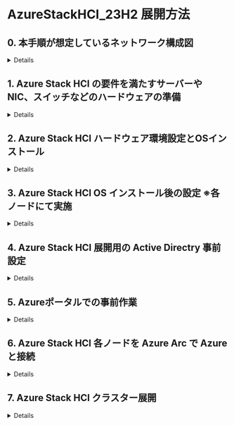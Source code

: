 # AzureStackHCI_23H2 展開方法

## 0. 本手順が想定しているネットワーク構成図
<details>

![image](https://github.com/osamut/AzureStackHCI_23H2/assets/1791583/8c009dd9-d86e-4931-bcb7-a60e1534df88)
</details>

## 1. Azure Stack HCI の要件を満たすサーバーや NIC、スイッチなどのハードウェアの準備
<details>

- 要件を確実に満たすため、専門家に相談しつつ、Azure Stack HCI カタログからハードウェアを選択する
  -  https://azurestackhcisolutions.azure.microsoft.com/#/catalog
- サーバーのスペックはサイジングツールで概要を把握し、ベンダーと細かな要件を詰めながら調整する
  -　 https://azurestackhcisolutions.azure.microsoft.com/#/sizer 
- その他の要件も確認し、準備に利用する
  - [物理ネットワーク要件](https://learn.microsoft.com/ja-jp/azure-stack/hci/concepts/physical-network-requirements?tabs=overview%2C23H2reqs)
  - [ホストネットワーク要件](https://learn.microsoft.com/ja-jp/azure-stack/hci/concepts/host-network-requirements)
  - [ファイアウォール要件](https://learn.microsoft.com/ja-jp/azure-stack/hci/concepts/firewall-requirements)
- 導入するハードウェアの Azure Stack HCI セキュリティ対応状況の確認
  - Azure Stack HCI 展開時に[各種セキュリティ設定](https://learn.microsoft.com/ja-jp/azure-stack/hci/concepts/security-features)の有効・無効を聞かれるため事前に確認
  - 導入するハードウェアがすべて対応していることが望ましい　 ※特にTPM の有無
- (オプション) 環境チェッカーツールを利用した環境の事前評価
  - [展開中にも行われるため必須ではないが、作業を開始する前に事前チェックも可能](https://learn.microsoft.com/ja-jp/azure-stack/hci/manage/use-environment-checker?tabs=connectivity)
</details>

## 2. Azure Stack HCI ハードウェア環境設定とOSインストール
<details>
	
- Azure Stack HCI ハードウェアセットアップと ToR スイッチ設定
	- 環境に合わせて VLAN なども設定しておく
	- 今回の構成はこのような状態
- Azure ポータルにアクセスし、検索ボックスに [Azure Stack HCI] と入力、[Azure Stack HCI 管理画面] を表示する
- Azure ポータルの Azure Stack HCI 管理画面から Azure Stack HCI OS の英語版の ISO イメージをダウンロード　～英語版のみの提供になりました～
- IDRAC/ILO など物理サーバー管理ツールのコンソールにて各ノードにアクセスし、Azure Stack HCI OS ISO をマウント
- OS のインストール画面は Windows Server とほぼ同じなので迷うことはないはず
- 物理サーバー管理ツールにて ISO イメージをアンマウントすること
	- マウントしたままだと Azure Stack HCI 展開中の BitLocker 暗号化の画面で進まなくなることがわかっている
</details>
    
## 3. Azure Stack HCI OS インストール後の設定 ※各ノードにて実施
<details>
	
### 1: OSインストール後にパスワード設定画面が出てくるので、12文字以上の複雑なパスワードを入力 ※Sconfig の画面へ遷移
### 2: SConfig での設定
- 8の [Network settings] にて管理用の NIC に IP アドレスを設定
	- DHCP から IP をもらっている複数の NIC がある場合、番号の小さい IP アドレスを管理用にするとよさそう
	- [静的IPアドレス] [サブネットマスク] [デフォルトゲートウェイ] の設定後、[DNS サーバー] を追加設定
- 7 の [Remote desktop] にてリモートデスクトップを Enabled に変更
	- リモートデスクトップだとコピー＆ペーストが容易で、作業の生産性が上がるため
	- Azure Stack HCI 展開後は自動で Disable にしてくれる
- 9 の [Date and time] にて [Internet Time] タブを開き NTP サーバーと同期できていることを確認
	- デフォルトは time.windows.com だが変更も可能
 	- 通信できない場合は社内のタイムサーバーと同期する必要あり　--環境内に設置したNTPサーバーと同期させる場合は、ソースとなるNTPサーバーの時刻が正しいことを確認
 	- 特に仮想マシンをNTPサーバーにする場合は、物理ホスト側の時刻を正確な時刻に合わせておく必要あり  
	- Azure Stack HCI OSはデフォルトのタイムゾーンが Pacific Timeになっているので時刻のズレに気づかない可能性あり　－－JSTに変更するなどして確実に確認すること
- 4 の [Remote management] にて ping を有効にすると、通信確認などに便利
- 2 の [Computer name] にてコンピュータ名を変更し、再起動

### 3: NIC の名前設定や DHCP 無効化などを行う
- リモートデスクトップ mstsc.exe にて各ノードにリモートアクセス
	- 管理者名は コンピュータ名￥administrator 　パスワードはインストール後に設定したものを利用
-  現時点での NIC の状態を確認
```
Get-NetIPAddress -AddressFamily IPv4 | select InterfaceAlias,IPAddress,PrefixOrigin
```
```
--結果例--
InterfaceAlias　　　　　　　 　IPAddress　　　　PrefixOrigin
 --------------　　　　 　　　　---------　　　　　------------
NIC2　　　　　　　　		10.29.146.4　　 　　Dhcp　　　　　・・・管理＋VM 通信用に利用するセカンダリNIC
NIC1　　　　　　　　　　　　 　10.29.146.13　　　  Manual　　　　・・・手動で IP 設定した管理用 NIC　管理＋VM 通信用に利用
SLOT 3 Port 2　　　　　　　　　169.254.222.78　　  WellKnown　　 ・・・Software Defined Storage 用の RDMA NIC１
SLOT 3 Port 1　　　　　　　　　169.254.123.122　　 WellKnown　　 ・・・Software Defined Storage 用の RDMA NIC２
Ethernet　　　　　　　　　　　　169.254.1.2　　　　 Dhcp　　　　　・・・サーバーの USB とホストをつなぐために利用
Loopback Pseudo-Interface 1　  127.0.0.1　　　　　 WellKnown     ・・・今回は気にしなくてよい        
--------
```
		
- Azure Stack HCI の Network ATC (インテントベースのネットワーク管理)で利用するため、環境に合わせて NIC 名を変更
	- 今回の環境で使う NIC 名が NIC1, NIC2, SLOT 3 Port 1, SLOT 3 Port 2 になっていることが前提で書いてある
 	- 既存環境の NIC 名を使って正しく設定する必要あり
- 最初に手動で IP アドレス設定をした管理用 NIC の名前を MGMT_VM1 に変更
```
Rename-NetAdapter -Name "NIC1" -NewName "MGMT_VM1"
```
 - それ以外の 3 つの NIC の名前変更
```
Rename-NetAdapter -Name "NIC2" -NewName "MGMT_VM2"
Rename-NetAdapter -Name "SLOT 3 Port 1" -NewName "Storage1"
Rename-NetAdapter -Name "SLOT 3 Port 2" -NewName "Storage2"
```
- NIC の DHCP を無効化
```
Get-NetAdapter -Name "MGMT_VM12" | Set-NetIPInterface -Dhcp Disabled
Get-NetAdapter -Name "MGMT_VM2" | Set-NetIPInterface -Dhcp Disabled
Get-NetAdapter -Name "Storage1" | Set-NetIPInterface -Dhcp Disabled
Get-NetAdapter -Name "Storage2" | Set-NetIPInterface -Dhcp Disabled
```
- NIC ドライバーをインストール
	- サーバーベンダーのサイトからダウンロードした最新のサポートされた NIC ドライバーをインストール
	- 管理用マシンなどでダウンロードしたドライバーを含むフォルダーを共有しておき、Azure Stack HCI ノードから「net use v: \\コンピュータ名\共有名」などで接続、ドライバーのインストールを行う
	- ドライバーのセットアップ exe を起動すると Azure Stack HCI OS 上でも GUI が表示され、インストールが可能だった
    - インストール終了後、「net use v: /delete」などでマウントを解除しておく
 
- IPv6 の無効化
```
Disable-NetAdapterBinding -Name * -ComponentID ms_tcpip
```

- NIC に OS 標準のドライバー(Inbox Driver)が残っていないことを確認する
	- 各ノードで以下のコマンドを実行し、 DriverProvider に Microsoft が無いことを確認
```
Get-NetAdapter -Name * | Select *Driver*
```

__※ Ethernet = Ethernet Remote NDIS Compatible Device という Inbox Driver NIC が存在する可能性あり　・・・対処が必要__
- [Enternet Remote NDIS Compatible Device という NIC について](https://www.dell.com/support/kbdoc/ja-jp/000130077/poweredge-idrac-%E3%83%80%E3%82%A4%E3%83%AC%E3%82%AF%E3%83%88-%E6%A9%9F%E8%83%BD-%E3%81%AE-%E4%BD%BF%E7%94%A8-%E6%96%B9%E6%B3%95)
- 対処方法１：以下のコマンドにて該当するクラスター検証時のエラーを回避

```
# Exclude iRDAC USB NIC from cluster validation
New-Item -Path HKLM:\system\currentcontrolset\services\clussvc
New-Item -Path HKLM:\system\currentcontrolset\services\clussvc\parameters
New-ItemProperty -Path HKLM:\system\currentcontrolset\services\clussvc\parameters -Name ExcludeAdaptersByDescription  -Value "Remote NDIS Compatible Device"
```
- 対処方法２：以下のコマンドにて該当するプラグ＆プレイデバイスを削除
	- pnputil /enum-devices /ids /class net コマンドにて Network Device の Instance ID を確認可能
	- プラグ＆プレイデバイスのためノード再起動後に Enternet Remote NDIS Compatible Device は自動復活する
```
pnputil /remove-device "USB\VID_413C&PID_A102\5678"
```
 
- Software Defined Storage 用の RDMA NIC には VLAN 設定が必須(VLAN 0 は不可)のため、クラスター作成時に VLAN ID を指定
	- スイッチ経由でつながっている場合はスイッチ側の VLAN 設定を確認しておく
	- クラスター作成後の NIC の VLAN 設定確認は Get-NetAdapter -Name * | fl にて可能

- 各ノードに対して Hyper-V を有効化
```
Enable-WindowsOptionalFeature -Online -FeatureName Microsoft-Hyper-V -All
```
- 再起動
- 再起動後 リモートデスクトップで再接続し、以下を実行して Enternet Remote NDIS Compatible Device を無効化しておくと安心
```
pnputil /remove-device "USB\VID_413C&PID_A102\5678"
```
</details>

## 4. Azure Stack HCI 展開用の Active Directry 事前設定
<details>
	
**※ Active Directry に管理者としてアクセスできるマシンであればどこからでも実施可能**
- Active Directory に作成する OU 名と新規追加する展開用のユーザー名、パスワードを決める
	- 既存 OU 名の指定、既存ユーザー名の入力も可能だが、以下のようにAzure Stack HCI に最適化されることになる
	- OU にはホストやクラスターオブジェクトが追加され、サーバーボリュームが暗号化されている場合、OU を削除すると BitLocker 回復キーも削除されるため、専用の OU が望ましい
	- 処理中に入力する展開用のユーザー ID も、HCI 展開用の権限設定が自動的に行われるため専用 ユーザー ID のほうが望ましい
	- 展開用ユーザーのパスワードは12 文字以上で、小文字、大文字、数字、特殊文字を含む必要あり
- ツールのインストール
```
Install-Module AsHciADArtifactsPreCreationTool -Repository PSGallery -Force
```
-  作成する OU 名を OU=xx,DC=xxx,DC=xxx という形式で $NewOU に代入
```
$NewOU = "OU=xx,DC=xxx,DC=xxx"
```
- Active Directory に新規 OU と展開用のユーザーID を作成
- __以下のコマンドを実行すると、ユーザー名とパスワードを入力する画面がポップアップしてくるので、事前に決めた情報を入力__
```
New-HciAdObjectsPreCreation -AzureStackLCMUserCredential (Get-Credential) -AsHciOUName $NewOU
```
-  [Active Directory ユーザーとコンピュータ] ツールにて 新しい OU と展開用のユーザーができていることを確認
</details>
	
## 5. Azureポータルでの事前作業
<details>
	
- Azure ポータル(https://portal.azure.com) にログオン
- Azure ポータルを英語に変更
	- 不要なトラブルを回避するため
 	- (本手順書作成時は日本語ポータルだと仮想スイッチ名の文字化けなどに遭遇)
- Azure Stack HCI に関連するオブジェクトを登録するリソースグループを新規作成
	- (リソースグループに対して各オブジェクトが作成される)
	- 2024年5月4日時点で Japan East での作業が可能になっている
	- リソースグループに対して、Azure 側で作業をするアカウントに以下の管理権限を付与
 		- Azure Connected Machine Onboarding
   		- Azure Connected Machine Resource Administrator
	- サブスクリプションに以下のリソースプロバイダーが登録されていることを確認し、登録されていなければ登録する		
		- Microsoft.HybridCompute
  		- Microsoft.GuestConfiguration
		- Microsoft.HybridConnectivity
  		- Microsoft.AzureStackHCI
</details>

## 6. Azure Stack HCI 各ノードを Azure Arc で Azure と接続
<details>
	
### 各 Azure Stack HCI ノードを Azure Arc に登録するための手順１　モジュールのインストール
- PSGallery を信頼できるリポジトリとして登録 　・・・入力を求められたら Y を入力し処理を継続
```
Register-PSRepository -Default -InstallationPolicy Trusted
```
- その他 必要な PowerShell モジュールのインストール
```
Install-Module Az.Accounts -RequiredVersion 2.13.2
Install-Module Az.ConnectedMachine -RequiredVersion 0.5.2
Install-Module Az.Resources -RequiredVersion 6.12.0
```
- Azure Arc 登録用のモジュールをインストール　・・・入力を求められたら All の A を入力
```
Install-Module AzsHCI.ARCinstaller
```

### 各 Azure Stack HCI ノードを Azure Arc に登録するための手順２　登録に必要な情報の入力と収集
- Azure サブスクリプション ID を指定　・・・Azure ポータルのサブスクリプション管理画面から入手可能
```
$Subscription = "利用するサブスクリプションID"
```
- リソースグループ名を指定
```
$RG = "利用するリソースグループ名"
```
- テナント ID を指定　・・・ Azure ポータルの Microsoft Entra ID 管理画面から入手可能
```
$Tenant = "利用するテナントID"
```
- [サポートされている Azure リージョン](https://learn.microsoft.com/en-us/azure-stack/hci/concepts/system-requirements-23h2#azure-requirements)を指定 (Japan East も可能になりました)
```
$Region = "Japan East"
```
- デバイスコードを使ってサブスクリプションにログオン認証を実施
	- Azure Stack HCI が Server Core ベースでログオンのポップアップが出せないため、他のマシンのブラウザーで https://login.microsoftonline.com/common/oauth2/deviceauth にアクセスし、Azure Stack HCI 画面に表示されたコードを使って Azure ユーザーをログオンさせている
```
Connect-AzAccount -SubscriptionId $Subscription -TenantId $Tenant -DeviceCode
```
- ログオンした Azure ユーザーのトークンを取得
```
$ARMtoken = (Get-AzAccessToken).Token
```
- Arc に登録するためのアカウントの ID を取得
```
$id = (Get-AzContext).Account.Id
```

### 各 Azure Stack HCI ノードを Azure Arc に登録するための手順３　実際の登録作業
- 上記で入力、取得した情報を使って Azure Arc に登録
```
Invoke-AzStackHciArcInitialization -SubscriptionID $Subscription -ResourceGroup $RG -TenantID $Tenant -Region $Region -Cloud "AzureCloud" -ArmAccessToken $ARMtoken -AccountID $id
```
- Azure Stack HCI の画面で登録完了を確認
- Azure ポータルの [Azure Arc] - [Machines] にて、登録作業を行った Azure Stack HCI マシン名をクリック
- Azure ポータルの Azure Arc マシン管理画面にて [Extensions] をクリックし、以下の 4 つの拡張機能の追加が成功するのを待つ
	- AzureEdgeDeviceManagement
	- AzureEdgeLifecycleManager
	- AzureEdgeRemoteSupport
	- AzureEdgeTelemetryAndDiagnostics
- すべての拡張機能のインストールが完了すると、Arc への登録も完了
	- しばらく放置しておくと 5 つ目 (MDE.Windows) の拡張モジュールが増えている

- (オプション) Azure Arc 登録されたノードを削除する方法
	- Azure Stack HCI クラスター展開がうまく進まなかったり、Azure から Azure Stack HCI クラスターを削除した場合、Azure Arc 管理画面から Azure Stack HCI ノードも削除されることになる
	- しかし、Azure Stack HCI 各ノードには既に設定された情報が残っているため、以下のコマンドを使って削除を行う
```
$Subscription = "利用するサブスクリプションID"
$RG = "利用するリソースグループ名"
$Tenant = "利用するテナントID"
Connect-AzAccount -SubscriptionId $Subscription -TenantId $Tenant -DeviceCode
$ARMtoken = (Get-AzAccessToken).Token
$id = (Get-AzContext).Account.Id
Remove-AzStackHciArcInitialization -SubscriptionID $Subscription -ResourceGroup $RG -TenantID $Tenant -Cloud "AzureCloud" -ArmAccessToken $ARMtoken -AccountID $id
```
</details>

## 7. Azure Stack HCI クラスター展開
<details>
	
### 事前設定
- Azure ポータルが英語であることを確認  ・・・不要なトラブルを回避するため
- サブスクリプションに対し、Azure 側の作業をするアカウントに以下の管理権限を付与
	- Azure Stack HCI Administrator
  	- Reader
 - リソースグループに対し、Azure 側の作業をするアカウントに以下の管理権限を付与
 	- Key Vault Data Access Administrator
  	- Key Vault Secrets Officer　　　      (日本語ポータル作業時は ”キーコンテナーシークレット責任者” を探す)
   	- Key Vault Contributor
   	- Storage Account Contributor
### クラスター構築作業
-  Azure ポータルの [Azure Arc] - [Azure Stack HCI] 管理画面にて、[All Clusters (PREVIEW)] を選択
	-  PREVIEW ではない画面にしたい場合は、画面内の [Old Experience] をクリックすると GA 済みの画面が表示される
#### 1. [+Create] メニューから [Azure Stack HCI Cluster] を選択
#### 2. Basics タブ
- 2-1: 展開に利用する [サブスクリプション] と [リソースグループ] を選択
	- リソースグループが違うと画面一番下に Arc に登録したサーバー一覧が表示されないので注意
- 2-2: [Cluster name] を入力
- 2-3: Region はサポートしているリージョンを入力　※ Japan East で OK
- 2-4: Key vault name では [Create a new key vault] をクリックし、右に出てくる画面で [Create] をクリック
	- 権限付与のリンクが表示されたらクリック 
	- 繰り返し同じ作業をした場合は既存の Key Vault を削除するか、Key Vault name を変更する事で対応
	- Key Vault は削除しても削除済みリストに残るので、削除済みリストからさらに削除する必要がある
 - 2-5: リソースグループ内の Azuer Stack HCI ノードの一覧が表示されるので、クラスターに参加させるノードにチェックを入れし、[Validate selected servers] をクリック
 	- このタイミングでホストのNIC情報を取得するため不要なNICの削除などはこの前に行っておくこと
 - 2-6: Validate が完了したら [Next: Configuration] をクリック
#### 3. Configuration タブ
 - [New configuration] が選択されていることを確認し [Next: Networking] をクリック
 	- テンプレートが用意できている場合はテンプレートを利用
#### 4.  Networking タブ
- ※ ここは実際の環境に合わせて設定をする必要がある
- ※ 以下は NIC4 枚の環境にて、管理＆VM 用ネットワークに NICx2 (最初に IP アドレスを設定した NIC を含む)、ストレージ用に NICx2 (VLAN 設定必須) を利用する想定
- 4-1: [Network switch for storage] をクリック
- 4-2: [Group management and compute traffic] をクリック
- 4-3: インテント名「Compute_Management」に対して [MGMT_VM1] を選択
- 4-4: [+ Select another adapter for this traffic] をクリックして [MGMT_VM2] を追加
- 4-5: [Customize network settings] をクリックして「RDMA Protocol」を Disabled に変更
- 4-6: インテント名「Storage」に対して　[Storage1] を選択
- 4-7: 必須項目となっている VLAN ID には[環境に合わせたVLAN ID] を入力
   	- ノード間の通信で利用するためのもの
   	- スイッチレスやスイッチ側ですべての VLAN ID の通信を許可していればデフォルトのままでOK
   	- スイッチ側で設定がされていればその VLAN ID を間違わずに入力すること
- 4-8: [+ Select another adapter for this traffic] をクリックして [Storage2] 追加
- 4-9: [環境に合わせた VLAN ID] を入力
- 4-10: [Customize network settings] をクリックして「RDMA Protocol」を環境に合わせる　(RoCEv2/iWarp など)
- 4-11: Azure Stack HCI が利用する最低 7 つの IP アドレス範囲を用意し、[Starting IP] ~ [Ending IP] として入力
- 4-12: [サブネットマスク　例 255.255.255.0] を入力
- 4-13: [デフォルトゲートウェイのIPアドレス] を入力
- 4-14: [DNS Server のIPアドレス] を入力
- 4-15: [Next: Management] をクリック
#### 5. Management タブ
- 5-1: Azure から Azure Stack HCI クラスターに指示を出す際に利用するロケーション名として [任意のCustom location name] を入力
   	- 良く使うので、プロジェクト名や場所、フロアなどを使って、わかりやすい名前を付けておくこと
	- 思い浮かばない時はクラスター名に-cl とつけておくとわかりやすいかも
- 5-2: Cloud witness 用に [Create new]を クリック、さらに右に出てきた内容を確認
	- 必要に応じて修正のうえ、[Create] をクリックし、Azure Storage Account を作成
- 5-3: [ドメイン名 例 contoso.com] を入力
- 5-4: [OU名 　例 OU=test,DC=contoso,DC=com ] を入力　　　※Active Directory の準備の際に設定したOU
- 5-5: Deployment 用の [Username] を入力　　※ Active Directory の準備の際に指定した Deployment 用のユーザー名
- 5-6: [Password]  [Confirm password] を間違えないように入力
- 5-7: Local administrator としての [Username] を入力　　※特別な設定をしていなければ Administrator で OK
- 5-8: [Password]  [Confirm password] を間違えないように入力
- 5-9: [Next: Security] をクリック
#### 6. Security タブ
- [Recommended security settings] が選択されていることを確認し [Next: Advanced] をクリック
	- 古いサーバーを使って展開をする場合など、推奨設定の機能を満たせない場合は [Custommized security settings] をクリックして有効にしたい項目のみを選択
#### 7. Advanced タブ
- [Create workoad volumes and required infrastructure volumes] が選択されていることを確認し[Next: Tags] をクリック
	- 既定で、Software Defined Storage プールに Infrastructure ボリュームと、Azure Stack HCI 各ノードを Owner とする論理ボリュームを自動作成してくれる
#### 8. Azure 上のオブジェクトを管理しやすくする任意のタグをつけ、[Next: Validation] をクリック
#### 9. Validation タブ
- 9-1: 特に問題が無ければ Resource Creation として6つの処理を行うため全て Succeeded になることを確認
- 9-2: [Start Validation] をクリック
- 9-3: 更に 11 個のチェックが行われ Validation が完了したら [Next: Preview + Create] をクリック
#### 10. [Create] をクリックし、Azure Stack HCI Cluster Deployment を開始
   - 画面が Azure Stack HCI 管理画面の ”Settings” にある「Deployments」が選択された状態に遷移するので [Refresh] をクリックして状況を確認できる
   - 手元の 2 ノードで 2 時間半程度かかった
   - OS の更新やドメイン参加を含め Azure Stack HCI 23H2 クラスター作成作業が自動で行われ、終了すると Azure から管理可能な状態になる
   - 途中エラーが出た場合はログを確認するなどして対処し [Rerun deployment] を実施
</details>


<!--
__[Azure Stack HCI 23H2 展開後の作業はこちら](/toCreateVMs.md)__
-->
